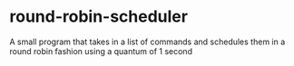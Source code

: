 # round-robin-scheduler
A small program that takes in a list of commands and schedules them in a round robin fashion using a quantum of 1 second
